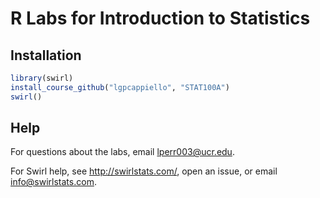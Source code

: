 # R Labs for Introduction to Statistics

## Installation

```r
library(swirl)
install_course_github("lgpcappiello", "STAT100A")
swirl()
```

## Help

For questions about the labs, email lperr003@ucr.edu.

For Swirl help, see http://swirlstats.com/, open an issue, or email info@swirlstats.com.
